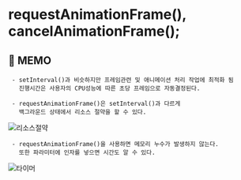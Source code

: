 # requestAnimationFrame(), cancelAnimationFrame();

## 💬 MEMO

```
 - setInterval()과 비슷하지만 프레임관련 및 애니메이션 처리 작업에 최적화 됨
   진행시간은 사용자의 CPU성능에 따른 초당 프레임으로 자동결정된다.

 - requestAnimationFrame()은 setInterval()과 다르게
   백그라운드 상태에서 리소스 절약을 할 수 있다.
```

![리소스절약](https://file.notion.so/f/f/e8d8ad32-680e-43dd-a515-2e167b723cbb/2e7313ad-22ea-46a6-9b69-ae9c2b06802d/Untitled.png?id=4168f037-4a2e-4b62-ac40-e5a020a37cf1&table=block&spaceId=e8d8ad32-680e-43dd-a515-2e167b723cbb&expirationTimestamp=1695808800000&signature=eOQxTCQ-Xx2__voXNIE52U8qOIUJN1r74u0GcS2yMBM&downloadName=Untitled.png)

```
 - requestAnimationFrame()을 사용하면 메모리 누수가 발생하지 않는다.
   또한 파라미터에 인자를 넣으면 시간도 알 수 있다.
```

![타이머](https://file.notion.so/f/f/e8d8ad32-680e-43dd-a515-2e167b723cbb/8d572cc5-d680-4054-9caa-8e8501bbc0d5/Untitled.png?id=7a5f58f8-fba4-460d-aa1c-c2c607fd2c76&table=block&spaceId=e8d8ad32-680e-43dd-a515-2e167b723cbb&expirationTimestamp=1695801600000&signature=gx5WYo_JvcVGFwvdBWJRhzkv31u5XLzmdkLOEYwkHcQ&downloadName=Untitled.png)
